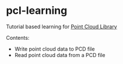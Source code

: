 # pcl-learning

Tutorial based learning for [Point Cloud Library](http://www.pointclouds.org/)

Contents:
- Write point cloud data to PCD file
- Read point cloud data from a PCD file